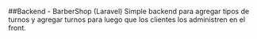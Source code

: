 ##Backend - BarberShop (Laravel)
Simple backend para agregar tipos de turnos y agregar turnos para luego que los clientes los administren en el front.